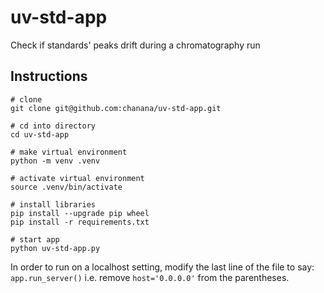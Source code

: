 # uv-std-app
Check if standards' peaks drift during a chromatography run

## Instructions
```shell
# clone
git clone git@github.com:chanana/uv-std-app.git

# cd into directory
cd uv-std-app

# make virtual environment
python -m venv .venv

# activate virtual environment
source .venv/bin/activate

# install libraries
pip install --upgrade pip wheel
pip install -r requirements.txt

# start app
python uv-std-app.py
```

In order to run on a localhost setting, modify the last line of the file to say:
`app.run_server()` i.e. remove `host='0.0.0.0'` from the parentheses.
